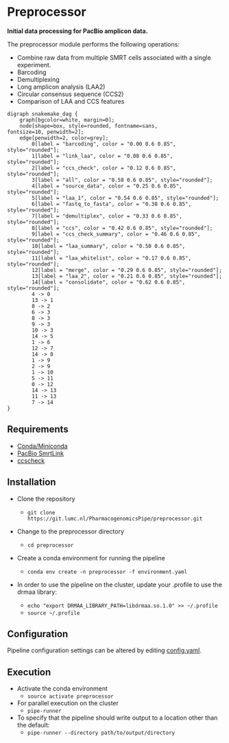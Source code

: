 # Preprocessor

**Initial data processing for PacBio amplicon data.**  

The preprocessor module performs the following operations:  
- Combine raw data from multiple SMRT cells associated with a single experiment.
- Barcoding
- Demultiplexing
- Long amplicon analysis (LAA2)
- Circular consensus sequence (CCS2)
- Comparison of LAA and CCS features  

```plantuml
digraph snakemake_dag {
    graph[bgcolor=white, margin=0];
    node[shape=box, style=rounded, fontname=sans,                 fontsize=10, penwidth=2];
    edge[penwidth=2, color=grey];
        0[label = "barcoding", color = "0.00 0.6 0.85", style="rounded"];
        1[label = "link_laa", color = "0.08 0.6 0.85", style="rounded"];
        2[label = "ccs_check", color = "0.12 0.6 0.85", style="rounded"];
        3[label = "all", color = "0.58 0.6 0.85", style="rounded"];
        4[label = "source_data", color = "0.25 0.6 0.85", style="rounded"];
        5[label = "laa_1", color = "0.54 0.6 0.85", style="rounded"];
        6[label = "fastq_to_fasta", color = "0.38 0.6 0.85", style="rounded"];
        7[label = "demultiplex", color = "0.33 0.6 0.85", style="rounded"];
        8[label = "ccs", color = "0.42 0.6 0.85", style="rounded"];
        9[label = "ccs_check_summary", color = "0.46 0.6 0.85", style="rounded"];
        10[label = "laa_summary", color = "0.50 0.6 0.85", style="rounded"];
        11[label = "laa_whitelist", color = "0.17 0.6 0.85", style="rounded"];
        12[label = "merge", color = "0.29 0.6 0.85", style="rounded"];
        13[label = "laa_2", color = "0.21 0.6 0.85", style="rounded"];
        14[label = "consolidate", color = "0.62 0.6 0.85", style="rounded"];
        4 -> 0
        13 -> 1
        8 -> 2
        6 -> 3
        8 -> 3
        9 -> 3
        10 -> 3
        14 -> 5
        1 -> 6
        12 -> 7
        14 -> 8
        1 -> 9
        2 -> 9
        1 -> 10
        5 -> 11
        0 -> 12
        14 -> 13
        11 -> 13
        7 -> 14
}            
```
  
## Requirements
- [Conda/Miniconda](https://conda.io/miniconda.html)  
- [PacBio SmrtLink](https://github.com/PacificBiosciences/SMRT-Link)
- [ccscheck](https://github.com/PacificBiosciences/ccscheck)

## Installation
- Clone the repository
  - `git clone https://git.lumc.nl/PharmacogenomicsPipe/preprocessor.git`

- Change to the preprocessor directory
  - `cd preprocessor`

- Create a conda environment for running the pipeline
  - `conda env create -n preprocessor -f environment.yaml`

- In order to use the pipeline on the cluster, update your .profile to use the drmaa library:
  - `echo "export DRMAA_LIBRARY_PATH=libdrmaa.so.1.0" >> ~/.profile`
  - `source ~/.profile`

## Configuration
Pipeline configuration settings can be altered by editing [config.yaml](config.yaml).  

## Execution
- Activate the conda environment
  - `source activate preprocessor`
- For parallel execution on the cluster
  - `pipe-runner`
- To specify that the pipeline should write output to a location other than the default:
  - `pipe-runner --directory path/to/output/directory`
          

